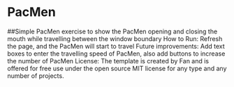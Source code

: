# PacMen
##Simple PacMen exercise to show the PacMen opening and closing the mouth while travelling between the window boundary
How to Run: Refresh the page, and the PacMen will start to travel
Future improvements: Add text boxes to enter the travelling speed of PacMen, also add buttons to increase the number of PacMen
License: The template is created by Fan and is offered for free use under the open source MIT license for any type and any number of projects.

